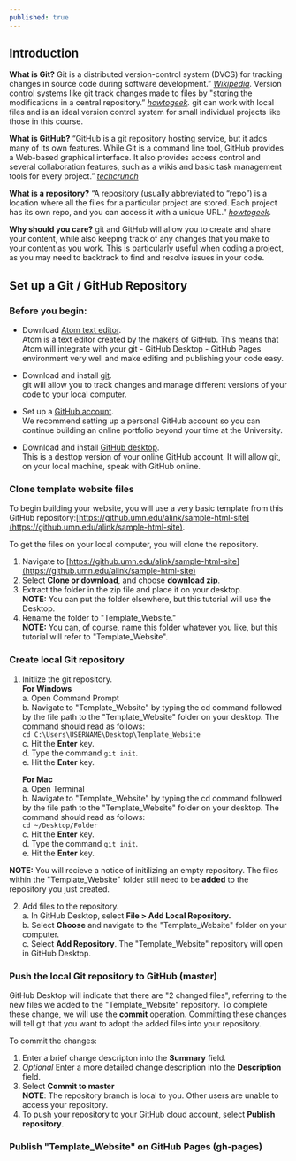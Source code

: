 ```yaml
---
published: true
---
```

## Introduction
**What is Git?** Git is a distributed version-control system (DVCS) for tracking changes in source code during software development.” *[Wikipedia](https://en.wikipedia.org/wiki/Git).* Version control systems like git track changes made to files by "storing the modifications in a central repository.” *[howtogeek](https://www.howtogeek.com/180167/htg-explains-what-is-github-and-what-do-geeks-use-it-for/).* git can work with local files and is an ideal version control system for small individual projects like those in this course. 

**What is GitHub?** “GitHub is a git repository hosting service, but it adds many of its own features. While Git is a command line tool, GitHub provides a Web-based graphical interface. It also provides access control and several collaboration features, such as a wikis and basic task management tools for every project.” *[techcrunch](https://techcrunch.com/2012/07/14/what-exactly-is-github-anyway)*

**What is a repository?** “A repository (usually abbreviated to “repo”) is a location where all the files for a particular project are stored. Each project has its own repo, and you can access it with a unique URL.” *[howtogeek](https://www.howtogeek.com/180167/htg-explains-what-is-github-and-what-do-geeks-use-it-for/).* 

**Why should you care?** git and GitHub will allow you to create and share your content, while also keeping track of any changes that you make to your content as you work. This is particularly useful when coding a project, as you may need to backtrack to find and resolve issues in your code. 

## Set up a Git / GitHub Repository
### Before you begin:
* Download [Atom text editor](https://atom.io/).  
    Atom is a text editor created by the makers of GitHub. This means that Atom will integrate with your git - GitHub Desktop - GitHub Pages environment very well and make editing and publishing your code easy.

* Download and install [git](https://git-scm.com/).  
    git will allow you to track changes and manage different versions of your code to your local computer. 

* Set up a [GitHub account](https://github.com).  
    We recommend setting up a personal GitHub account so you can continue building an online portfolio beyond your time at the University.

* Download and install [GitHub desktop](https://desktop.github.com/).  
    This is a desttop version of your online GitHub account. It will allow git, on your local machine, speak with GitHub online. 

### Clone template website files
To begin building your website, you will use a very basic template from this GitHub repository:[https://github.umn.edu/alink/sample-html-site](https://github.umn.edu/alink/sample-html-site).

To get the files on your local computer, you will clone the repository.
1. Navigate to [https://github.umn.edu/alink/sample-html-site](https://github.umn.edu/alink/sample-html-site)
2. Select **Clone or download**, and choose **download zip**.
3. Extract the folder in the zip file and place it on your desktop.  
**NOTE:** You can put the folder elsewhere, but this tutorial will use the Desktop.  
4. Rename the folder to "Template_Website."  
**NOTE:** You can, of course, name this folder whatever you like, but this tutorial will refer to "Template_Website".

### Create local Git repository
1. Initlize the git repository.  
	**For Windows**  
    a. Open Command Prompt  
    b. Navigate to "Template_Website" by typing the cd command followed by the file path to the "Template_Website" folder on your desktop. The command should read as follows:  
    `cd C:\Users\USERNAME\Desktop\Template_Website`  
    c. Hit the **Enter** key.  
    d. Type the command `git init`.  
    e. Hit the **Enter** key.  
    
    **For Mac**  
    a. Open Terminal  
    b. Navigate to "Template_Website" by typing the cd command followed by the file path to the "Template_Website" folder on your desktop. The command should read as follows:  
    `cd ~/Desktop/Folder`  
    c. Hit the **Enter** key.  
    d. Type the command `git init`.  
    e. Hit the **Enter** key.
    
**NOTE:** You will recieve a notice of initilizing an empty repository. The files within the "Template_Website" folder still need to be **added** to the repository you just created.  

2. Add files to the repository.  
	a. In GitHub Desktop, select **File > Add Local Repository.**  
    b. Select **Choose** and navigate to the "Template_Website" folder on your computer.  
    c. Select **Add Repository**. The "Template_Website" repository will open in GitHub Desktop.  
    
### Push the local Git repository to GitHub (master)
GitHub Desktop will indicate that there are "2 changed files", referring to the new files we added to the "Template_Website" repository. To complete these change, we will use the **commit** operation. Committing these changes will tell git that you want to adopt the added files into your repository. 

To commit the changes:
1. Enter a brief change descripton into the **Summary** field. 
2. *Optional* Enter a more detailed change description into the **Description** field.
3. Select **Commit to master**  
**NOTE**: The repository branch is local to you. Other users are unable to access your repository. 
4. To push your repository to your GitHub cloud account, select **Publish repository**.
### Publish "Template_Website" on GitHub Pages (gh-pages)
